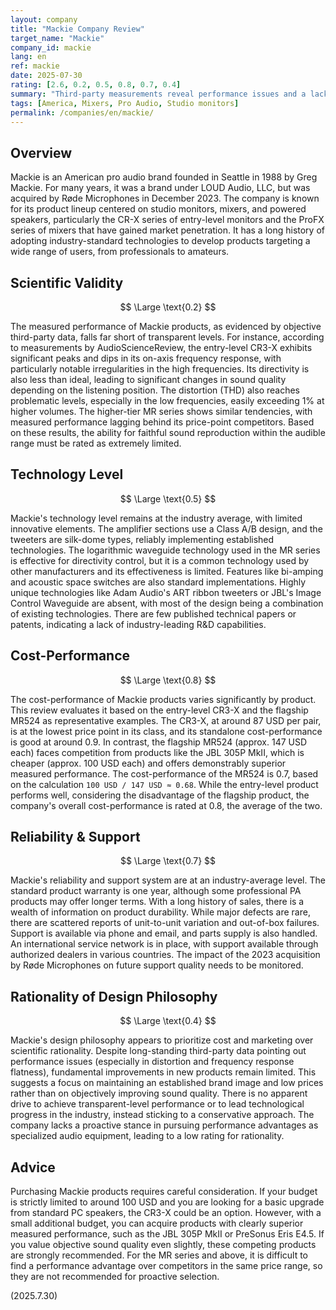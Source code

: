```yaml
---
layout: company
title: "Mackie Company Review"
target_name: "Mackie"
company_id: mackie
lang: en
ref: mackie
date: 2025-07-30
rating: [2.6, 0.2, 0.5, 0.8, 0.7, 0.4]
summary: "Third-party measurements reveal performance issues and a lack of innovation. Entry-level models are price-competitive, but flagship products lack an advantage over rivals."
tags: [America, Mixers, Pro Audio, Studio monitors]
permalink: /companies/en/mackie/
---
```

## Overview

Mackie is an American pro audio brand founded in Seattle in 1988 by Greg Mackie. For many years, it was a brand under LOUD Audio, LLC, but was acquired by Røde Microphones in December 2023. The company is known for its product lineup centered on studio monitors, mixers, and powered speakers, particularly the CR-X series of entry-level monitors and the ProFX series of mixers that have gained market penetration. It has a long history of adopting industry-standard technologies to develop products targeting a wide range of users, from professionals to amateurs.

## Scientific Validity

$$ \Large \text{0.2} $$

The measured performance of Mackie products, as evidenced by objective third-party data, falls far short of transparent levels. For instance, according to measurements by AudioScienceReview, the entry-level CR3-X exhibits significant peaks and dips in its on-axis frequency response, with particularly notable irregularities in the high frequencies. Its directivity is also less than ideal, leading to significant changes in sound quality depending on the listening position. The distortion (THD) also reaches problematic levels, especially in the low frequencies, easily exceeding 1% at higher volumes. The higher-tier MR series shows similar tendencies, with measured performance lagging behind its price-point competitors. Based on these results, the ability for faithful sound reproduction within the audible range must be rated as extremely limited.

## Technology Level

$$ \Large \text{0.5} $$

Mackie's technology level remains at the industry average, with limited innovative elements. The amplifier sections use a Class A/B design, and the tweeters are silk-dome types, reliably implementing established technologies. The logarithmic waveguide technology used in the MR series is effective for directivity control, but it is a common technology used by other manufacturers and its effectiveness is limited. Features like bi-amping and acoustic space switches are also standard implementations. Highly unique technologies like Adam Audio's ART ribbon tweeters or JBL's Image Control Waveguide are absent, with most of the design being a combination of existing technologies. There are few published technical papers or patents, indicating a lack of industry-leading R&D capabilities.

## Cost-Performance

$$ \Large \text{0.8} $$

The cost-performance of Mackie products varies significantly by product. This review evaluates it based on the entry-level CR3-X and the flagship MR524 as representative examples. The CR3-X, at around 87 USD per pair, is at the lowest price point in its class, and its standalone cost-performance is good at around 0.9. In contrast, the flagship MR524 (approx. 147 USD each) faces competition from products like the JBL 305P MkII, which is cheaper (approx. 100 USD each) and offers demonstrably superior measured performance. The cost-performance of the MR524 is 0.7, based on the calculation `100 USD / 147 USD ≈ 0.68`. While the entry-level product performs well, considering the disadvantage of the flagship product, the company's overall cost-performance is rated at 0.8, the average of the two.

## Reliability & Support

$$ \Large \text{0.7} $$

Mackie's reliability and support system are at an industry-average level. The standard product warranty is one year, although some professional PA products may offer longer terms. With a long history of sales, there is a wealth of information on product durability. While major defects are rare, there are scattered reports of unit-to-unit variation and out-of-box failures. Support is available via phone and email, and parts supply is also handled. An international service network is in place, with support available through authorized dealers in various countries. The impact of the 2023 acquisition by Røde Microphones on future support quality needs to be monitored.

## Rationality of Design Philosophy

$$ \Large \text{0.4} $$

Mackie's design philosophy appears to prioritize cost and marketing over scientific rationality. Despite long-standing third-party data pointing out performance issues (especially in distortion and frequency response flatness), fundamental improvements in new products remain limited. This suggests a focus on maintaining an established brand image and low prices rather than on objectively improving sound quality. There is no apparent drive to achieve transparent-level performance or to lead technological progress in the industry, instead sticking to a conservative approach. The company lacks a proactive stance in pursuing performance advantages as specialized audio equipment, leading to a low rating for rationality.

## Advice

Purchasing Mackie products requires careful consideration. If your budget is strictly limited to around 100 USD and you are looking for a basic upgrade from standard PC speakers, the CR3-X could be an option. However, with a small additional budget, you can acquire products with clearly superior measured performance, such as the JBL 305P MkII or PreSonus Eris E4.5. If you value objective sound quality even slightly, these competing products are strongly recommended. For the MR series and above, it is difficult to find a performance advantage over competitors in the same price range, so they are not recommended for proactive selection.

(2025.7.30)
